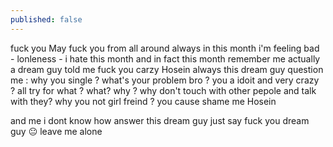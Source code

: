 ```yaml
---
published: false
---
```

fuck you  May fuck you from all around 
always in this month i'm feeling bad - lonleness - i hate this month and in fact this month remember me actually a dream guy told me fuck you carzy Hosein 
always this dream guy question me :
why you single ? what's your problem bro ? you a idoit and very crazy ? all try for what ? what? why ? why don't touch with other pepole and talk with they? why you not girl freind ? you cause shame me Hosein 

and me i dont know how answer this dream guy just say fuck you dream guy 😐 leave me alone
